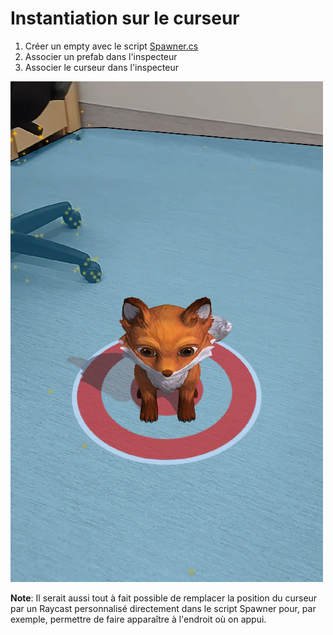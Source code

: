 # Instantiation sur le curseur

1. Créer un empty avec le script [Spawner.cs](scripts/Spawner.cs)
2. Associer un prefab dans l'inspecteur
3. Associer le curseur dans l'inspecteur

![](images/instantiation/cursor_instantiate.jpg)

**Note**: Il serait aussi tout à fait possible de remplacer la position du curseur par un Raycast personnalisé directement dans le script Spawner pour, par exemple, permettre de faire apparaître à l'endroit où on appui.
